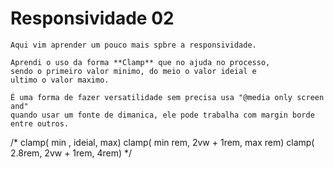 # Responsividade 02

    Aqui vim aprender um pouco mais spbre a responsividade.

    Aprendi o uso da forma **Clamp** que no ajuda no processo, 
    sendo o primeiro valor minimo, do meio o valor ideial e 
    ultimo o valor maximo. 

    É uma forma de fazer versatilidade sem precisa usa "@media only screen and"
    quando usar um fonte de dimanica, ele pode trabalha com margin borde entre outros. 

 /* clamp( min , ideial, max) 
    clamp( min rem, 2vw + 1rem, max rem)
    clamp( 2.8rem, 2vw + 1rem, 4rem) 
   */
